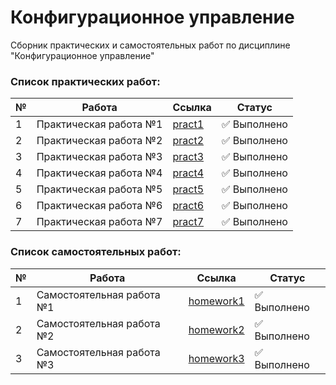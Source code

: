 Конфигурационное управление
========================= 

Сборник практических и самостоятельных работ по дисциплине "Конфигурационное управление"

### **Список практических работ:**

| №  | Работа                      | Ссылка                           | Статус        |
|----|-----------------------------|----------------------------------|---------------|
| 1  | Практическая работа №1       | [pract1](https://github.com/rashidyusubov/configuration-management/blob/main/pract1/README.md) | ✅ Выполнено |
| 2  | Практическая работа №2       | [pract2](https://github.com/rashidyusubov/configuration-management/blob/main/pract2/README.md) | ✅ Выполнено |
| 3  | Практическая работа №3       | [pract3](https://github.com/rashidyusubov/configuration-management/blob/main/pract3/README.md) | ✅ Выполнено |
| 4  | Практическая работа №4       | [pract4](https://github.com/rashidyusubov/configuration-management/blob/main/pract4/README.md) | ✅ Выполнено |
| 5  | Практическая работа №5       | [pract5](https://github.com/rashidyusubov/configuration-management/blob/main/pract5/README.md) | ✅ Выполнено |
| 6  | Практическая работа №6       | [pract6](https://github.com/rashidyusubov/configuration-management/blob/main/pract6/README.md) | ✅ Выполнено |
| 7  | Практическая работа №7       | [pract7](https://github.com/rashidyusubov/configuration-management/blob/main/pract7/README.md) | ✅ Выполнено |

### **Список самостоятельных работ:**

| №  | Работа                      | Ссылка                            | Статус        |
|----|-----------------------------|-----------------------------------|---------------|
| 1  | Самостоятельная работа №1    | [homework1](https://github.com/rashidyusubov/configuration-management/tree/main/homework1) | ✅ Выполнено |
| 2  | Самостоятельная работа №2    | [homework2](https://github.com/rashidyusubov/configuration-management/tree/main/homework2) | ✅ Выполнено |
| 3  | Самостоятельная работа №3    | [homework3](https://github.com/rashidyusubov/configuration-management/tree/main/homework3) | ✅ Выполнено |



